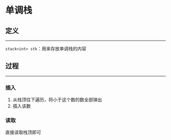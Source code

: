 # 单调栈

## 定义

---

`stack<int> stk`：用来存放单调栈的内容

## 过程

---

### 插入

1. 从栈顶往下遍历，将小于这个数的数全部弹出
2. 插入该数

### 读取

直接读取栈顶即可
